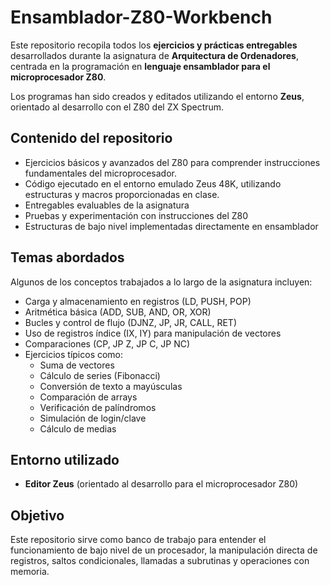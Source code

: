 # Ensamblador-Z80-Workbench

Este repositorio recopila todos los **ejercicios y prácticas entregables** desarrollados durante la asignatura de **Arquitectura de Ordenadores**, centrada en la programación en **lenguaje ensamblador para el microprocesador Z80**.

Los programas han sido creados y editados utilizando el entorno **Zeus**, orientado al desarrollo con el Z80 del ZX Spectrum.

## Contenido del repositorio

- Ejercicios básicos y avanzados del Z80 para comprender instrucciones fundamentales del microprocesador.
- Código ejecutado en el entorno emulado Zeus 48K, utilizando estructuras y macros proporcionadas en clase.
- Entregables evaluables de la asignatura
- Pruebas y experimentación con instrucciones del Z80
- Estructuras de bajo nivel implementadas directamente en ensamblador

## Temas abordados
Algunos de los conceptos trabajados a lo largo de la asignatura incluyen:
- Carga y almacenamiento en registros (LD, PUSH, POP)
- Aritmética básica (ADD, SUB, AND, OR, XOR)
- Bucles y control de flujo (DJNZ, JP, JR, CALL, RET)
- Uso de registros índice (IX, IY) para manipulación de vectores
- Comparaciones (CP, JP Z, JP C, JP NC)
- Ejercicios típicos como:
  - Suma de vectores
  - Cálculo de series (Fibonacci)
  - Conversión de texto a mayúsculas
  - Comparación de arrays
  - Verificación de palíndromos
  - Simulación de login/clave
  - Cálculo de medias

## Entorno utilizado

- **Editor Zeus** (orientado al desarrollo para el microprocesador Z80)

## Objetivo

Este repositorio sirve como banco de trabajo para entender el funcionamiento de bajo nivel de un procesador, la manipulación directa de registros, saltos condicionales, llamadas a subrutinas y operaciones con memoria.

